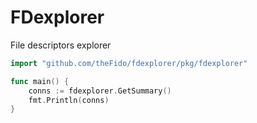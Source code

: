 # FDexplorer

File descriptors explorer

```go
import "github.com/theFido/fdexplorer/pkg/fdexplorer"

func main() {
    conns := fdexplorer.GetSummary()
	fmt.Println(conns)
}
```